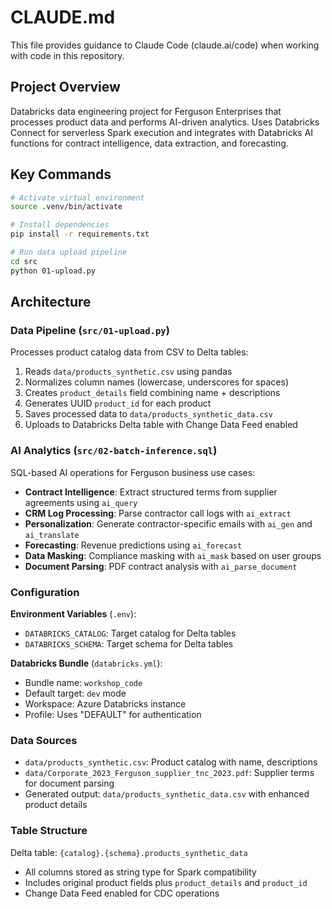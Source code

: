 # CLAUDE.md

This file provides guidance to Claude Code (claude.ai/code) when working with code in this repository.

## Project Overview

Databricks data engineering project for Ferguson Enterprises that processes product data and performs AI-driven analytics. Uses Databricks Connect for serverless Spark execution and integrates with Databricks AI functions for contract intelligence, data extraction, and forecasting.

## Key Commands

```bash
# Activate virtual environment
source .venv/bin/activate

# Install dependencies  
pip install -r requirements.txt

# Run data upload pipeline
cd src
python 01-upload.py
```

## Architecture

### Data Pipeline (`src/01-upload.py`)
Processes product catalog data from CSV to Delta tables:
1. Reads `data/products_synthetic.csv` using pandas
2. Normalizes column names (lowercase, underscores for spaces)
3. Creates `product_details` field combining name + descriptions
4. Generates UUID `product_id` for each product
5. Saves processed data to `data/products_synthetic_data.csv`
6. Uploads to Databricks Delta table with Change Data Feed enabled

### AI Analytics (`src/02-batch-inference.sql`)
SQL-based AI operations for Ferguson business use cases:
- **Contract Intelligence**: Extract structured terms from supplier agreements using `ai_query`
- **CRM Log Processing**: Parse contractor call logs with `ai_extract`
- **Personalization**: Generate contractor-specific emails with `ai_gen` and `ai_translate`
- **Forecasting**: Revenue predictions using `ai_forecast`
- **Data Masking**: Compliance masking with `ai_mask` based on user groups
- **Document Parsing**: PDF contract analysis with `ai_parse_document`

### Configuration

**Environment Variables** (`.env`):
- `DATABRICKS_CATALOG`: Target catalog for Delta tables
- `DATABRICKS_SCHEMA`: Target schema for Delta tables

**Databricks Bundle** (`databricks.yml`):
- Bundle name: `workshop_code`
- Default target: `dev` mode
- Workspace: Azure Databricks instance
- Profile: Uses "DEFAULT" for authentication

### Data Sources
- `data/products_synthetic.csv`: Product catalog with name, descriptions
- `data/Corporate_2023_Ferguson_supplier_tnc_2023.pdf`: Supplier terms for document parsing
- Generated output: `data/products_synthetic_data.csv` with enhanced product details

### Table Structure
Delta table: `{catalog}.{schema}.products_synthetic_data`
- All columns stored as string type for Spark compatibility
- Includes original product fields plus `product_details` and `product_id`
- Change Data Feed enabled for CDC operations